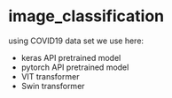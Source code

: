 # image_classification
using COVID19 data set
we use here:
 - keras API pretrained model
 - pytorch API pretrained model
 - VIT transformer 
 - Swin transformer
